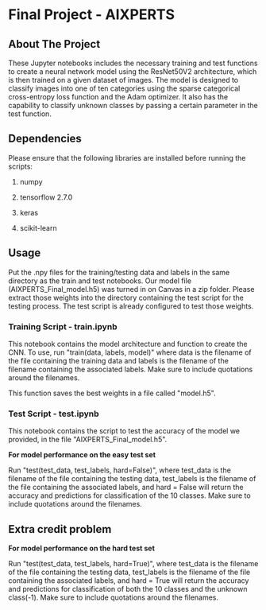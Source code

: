 # Final Project - AIXPERTS

<!-- ABOUT THE PROJECT -->
## About The Project

These Jupyter notebooks includes the necessary training and test functions to create a neural network model using the ResNet50V2 architecture, which is then trained on a given dataset of images. The model is designed to classify images into one of ten categories using the sparse categorical cross-entropy loss function and the Adam optimizer. It also has the capability to classify unknown classes by passing a certain parameter in the test function.

## Dependencies

Please ensure that the following libraries are installed before running the scripts: 

1. numpy

2. tensorflow 2.7.0

3. keras

4. scikit-learn

## Usage

Put the .npy files for the training/testing data and labels in the same directory as the train and test notebooks.
Our model file (AIXPERTS_Final_model.h5) was turned in on Canvas in a zip folder. Please extract those weights into the directory containing the test script for the testing process. The test script is already configured to test those weights.

### Training Script - train.ipynb

This notebook contains the model architecture and function to create the CNN. To use, run "train(data, labels, model)" where data is the filename of the file containing the training data and labels is the filename of the filename containing the associated labels. Make sure to include quotations around the filenames.

This function saves the best weights in a file called "model.h5".

### Test Script - test.ipynb

This notebook contains the script to test the accuracy of the model we provided, in the file "AIXPERTS_Final_model.h5".

**For model performance on the easy test set**

Run "test(test_data, test_labels, hard=False)", where test_data is the filename of the file containing the testing data, test_labels is the filename of the file containing the associated labels, and hard = False will return the accuracy and predictions for classification of the 10 classes. Make sure to include quotations around the filenames.

## Extra credit problem

**For model performance on the hard test set**

Run "test(test_data, test_labels, hard=True)", where test_data is the filename of the file containing the testing data, test_labels is the filename of the file containing the associated labels, and hard = True will return the accuracy and predictions for classification of both the 10 classes and the unknown class(-1).  Make sure to include quotations around the filenames.
